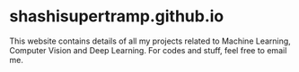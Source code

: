 # shashisupertramp.github.io
This website contains details of all my projects related to Machine Learning, Computer Vision and Deep Learning. For codes and stuff, feel free to email me. 
